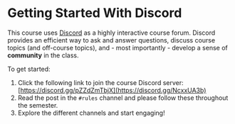 # Getting Started With Discord

This course uses [Discord](https://discord.com/) as a highly interactive course
forum. Discord provides an efficient way to ask and answer questions, discuss
course topics (and off-course topics), and - most importantly - develop a sense
of **community** in the class.

To get started:

1. Click the following link to join the course Discord server:
   [https://discord.gg/pZZdZmTbjX](https://discord.gg/NcxxUA3b) 
1. Read the post in the `#rules` channel and please follow these throughout the semester.
1. Explore the different channels and start engaging! 

